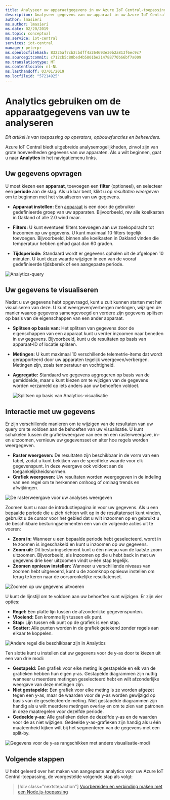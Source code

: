 ```yaml
---
title: Analyseer uw apparaatgegevens in uw Azure IoT Central-toepassing | Microsoft Docs
description: Analyseer gegevens van uw apparaat in uw Azure IoT Central-toepassing.
author: lmasieri
ms.author: lmasieri
ms.date: 02/20/2019
ms.topic: conceptual
ms.service: iot-central
services: iot-central
manager: peterpr
ms.openlocfilehash: 83225af7cb2cbdff4a264693e30b2a813f6ec9c7
ms.sourcegitcommit: c712cb5c80bed4b5801be214788770b66bf7a009
ms.translationtype: MT
ms.contentlocale: nl-NL
ms.lasthandoff: 03/01/2019
ms.locfileid: "57214925"
---
```

# <a name="how-to-use-analytics-to-analyze-your-device-data"></a>Analytics gebruiken om de apparaatgegevens van uw te analyseren

*Dit artikel is van toepassing op operators, opbouwfuncties en beheerders.*

Azure IoT Central biedt uitgebreide analysemogelijkheden, zinvol zijn van grote hoeveelheden gegevens van uw apparaten. Als u wilt beginnen, gaat u naar **Analytics** in het navigatiemenu links.

## <a name="querying-your-data"></a>Uw gegevens opvragen

U moet kiezen een **apparaat**, toevoegen een **filter** (optioneel), en selecteer een **periode** aan de slag. Als u klaar bent, klikt u op *resultaten weergeven* om te beginnen met het visualiseren van uw gegevens.

* **Apparaat instellen:** Een [apparaat](howto-use-device-sets-experimental.md?toc=/azure/iot-central-experimental/toc.json&bc=/azure/iot-central-experimental/breadcrumb/toc.json) is een door de gebruiker gedefinieerde groep van uw apparaten. Bijvoorbeeld, rev alle koelkasten in Oakland of alle 2.0 wind maar.

* **Filters:** U kunt eventueel filters toevoegen aan uw zoekopdracht tot Inzoomen op uw gegevens. U kunt maximaal 10 filters tegelijk toevoegen. Bijvoorbeeld, binnen alle koelkasten in Oakland vinden die temperatuur hebben gehad gaat dan 60 graden.
* **Tijdsperiode:** Standaard wordt er gegevens ophalen uit de afgelopen 10 minuten. U kunt deze waarde wijzigen in een van de vooraf gedefinieerde tijdsbereik of een aangepaste periode.

 ![Analytics-query](media/howto-create-analytics-experimental/analytics-query.png)

## <a name="visualizing-your-data"></a>Uw gegevens te visualiseren

Nadat u uw gegevens hebt opgevraagd, kunt u zult kunnen starten met het visualiseren van deze. U kunt weergeven/verbergen metingen, wijzigen de manier waarop gegevens samengevoegd en verdere zijn gegevens splitsen op basis van de eigenschappen van een ander apparaat.  

* **Splitsen op basis van:** Het splitsen van gegevens door de eigenschappen van een apparaat kunt u verder inzoomen naar beneden in uw gegevens. Bijvoorbeeld, kunt u de resultaten op basis van apparaat-ID of locatie splitsen.

* **Metingen:** U kunt maximaal 10 verschillende telemetrie-items dat wordt gerapporteerd door uw apparaten tegelijk weergeven/verbergen. Metingen zijn, zoals temperatuur en vochtigheid.

* **Aggregatie:** Standaard we gegevens aggregeren op basis van de gemiddelde, maar u kunt kiezen om te wijzigen van de gegevens worden verzameld op iets anders aan uw behoeften voldoet.

   ![Splitsen op basis van Analytics-visualisatie](media/howto-create-analytics-experimental/analytics-splitby.png)

## <a name="interacting-with-your-data"></a>Interactie met uw gegevens

Er zijn verschillende manieren om te wijzigen van de resultaten van uw query om te voldoen aan de behoeften van uw visualisatie. U kunt schakelen tussen de grafiekweergave van een en een rasterweergave, in-en uitzoomen, vernieuw uw gegevensset en alter hoe regels worden weergegeven.

* **Raster weergeven:** De resultaten zijn beschikbaar in de vorm van een tabel, zodat u kunt bekijken van de specifieke waarde voor elk gegevenspunt. In deze weergave ook voldoet aan de toegankelijkheidsnormen.
* **Grafiek weergeven:** Uw resultaten worden weergegeven in de indeling van een regel om te herkennen omhoog of omlaag trends en afwijkingen.

 ![De rasterweergave voor uw analyses weergeven](media/howto-create-analytics-experimental/analytics-showgrid.png)

Zoomen kunt u naar de introductiepagina in voor uw gegevens. Als u een bepaalde periode die u zich richten wilt op in de resultatenset kunt vinden, gebruikt u de cursor voor het gebied dat u wilt inzoomen op en gebruikt u de beschikbare besturingselementen een van de volgende acties uit te voeren:

* **Zoom in:** Wanneer u een bepaalde periode hebt geselecteerd, wordt in te zoomen is ingeschakeld en kunt u inzoomen op uw gegevens.
* **Zoom uit:** Dit besturingselement kunt u één niveau van de laatste zoom uitzoomen. Bijvoorbeeld, als Inzoomen op die u hebt back in met uw gegevens drie keer uitzoomen vindt u-één stap tegelijk.
* **Zoomen opnieuw instellen:** Wanneer u verschillende niveaus van zoomen hebt uitgevoerd, kunt u de zoomknop opnieuw instellen om terug te keren naar de oorspronkelijke resultatenset.

 ![Zoomen op uw gegevens uitvoeren](media/howto-create-analytics-experimental/analytics-zoom.png)

U kunt de lijnstijl om te voldoen aan uw behoeften kunt wijzigen. Er zijn vier opties:

* **Regel:** Een platte lijn tussen de afzonderlijke gegevenspunten.
* **Vloeiend:** Een kromme lijn tussen elk punt.
* **Stap:** Lijn tussen elk punt op de grafiek is een stap.
* **Scatter:** Alle punten worden in de grafiek getekend zonder regels aan elkaar te koppelen.

 ![Andere regel die beschikbaar zijn in Analytics](media/howto-create-analytics-experimental/analytics-linetypes.png)

Ten slotte kunt u instellen dat uw gegevens voor de y-as door te kiezen uit een van drie modi:

* **Gestapeld:** Een grafiek voor elke meting is gestapelde en elk van de grafieken hebben hun eigen y-as. Gestapelde diagrammen zijn nuttig wanneer u meerdere metingen geselecteerd hebt en wilt afzonderlijke weergave van deze metingen zijn.
* **Niet gestapelde:** Een grafiek voor elke meting is ze worden afgezet tegen een y-as, maar de waarden voor de y-as worden gewijzigd op basis van de geselecteerde meting. Niet gestapelde diagrammen zijn handig als u wilt meerdere metingen overlay en om te zien van patronen in deze maatregelen voor dezelfde periode.
* **Gedeelde y-as:** Alle grafieken delen de dezelfde y-as en de waarden voor de as niet wijzigen. Gedeelde y-as-grafieken zijn handig als u één maateenheid kijken wilt bij het segmenteren van de gegevens met een split-by.

 ![Gegevens voor de y-as rangschikken met andere visualisatie-modi](media/howto-create-analytics-experimental/analytics-yaxis.png)

## <a name="next-steps"></a>Volgende stappen

U hebt geleerd over het maken van aangepaste analytics voor uw Azure IoT Central-toepassing, de voorgestelde volgende stap als volgt:

> [!div class="nextstepaction"]
> [Voorbereiden en verbinding maken met een Node.js-toepassing](howto-connect-nodejs-experimental.md?toc=/azure/iot-central-experimental/toc.json&bc=/azure/iot-central-experimental/breadcrumb/toc.json)